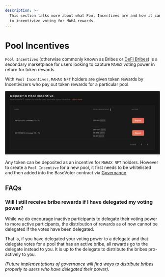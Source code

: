 ```yaml
---
description: >-
  This section talks more about what Pool Incentives are and how it can be used
  to incentivize voting for MAHA rewards.
---
```


# Pool Incentives

`Pool Incentives` (otherwise commonly known as Bribes or [DeFi Bribes](https://decrypt.co/90276/defi-bribes-are-on-the-rise)) is a secondary marketplace for users looking to capture `MAHAX` voting power in return for token rewards.

With `Pool Incentives`, `MAHAX NFT` holders are given token rewards by Incentivizers who pay out token rewards for a particular pool.

![The pool incentive page where users looking to incentivize MAHA NFT holders will deposit their rewards.](<../../.gitbook/assets/image (5).png>)

Any token can be deposited as an incentive for `MAHAX NFT` holders. However to create a `Pool Incentive` for a new pool, it first needs to be whitelisted and then added into the BaseVoter contract via [Governance](../creating-voting-on-proposals.md).&#x20;

## FAQs

### Will I still receive bribe rewards if I have delegated my voting power?

While we do encourage inactive participants to delegate their voting power to more active participants, the distribution of rewards as of now cannot be delegated if the votes have been delegated.

That is, if you have delegated your voting power to a delegate and that delegate votes for a pool that has an active bribe, all rewards go to the delegate instead to you. It is up to the delegate to distribute the bribes pro-actively to you.

_(Future implementations of governance will find ways to distribute bribes properly to users who have delegated their power)._
